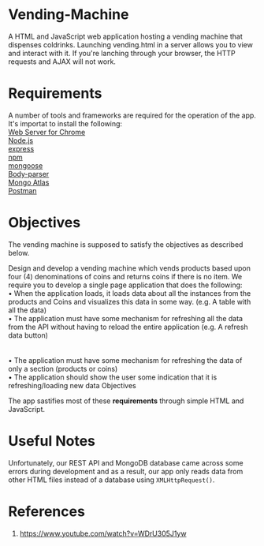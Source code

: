 # Vending-Machine

A HTML and JavaScript web application hosting a vending machine that dispenses coldrinks. Launching vending.html in a server allows you to view and interact with it. If you're lanching through your browser, the HTTP requests and AJAX will not work.

# Requirements
A number of tools and frameworks are required for the operation of the app. It's importat to install the following:
<br/>
[Web Server for Chrome](https://chrome.google.com/webstore/detail/web-server-for-chrome/ofhbbkphhbklhfoeikjpcbhemlocgigb/related?hl=en)
<br/>
[Node.js](https://nodejs.org/en/download/)
<br/>
[express](https://www.npmjs.com/package/express)
<br/>
[npm](https://docs.npmjs.com/cli/v6/commands/npm-install)
<br/>
[mongoose](https://mongoosejs.com/docs/)
<br/>
[Body-parser](http://expressjs.com/en/resources/middleware/body-parser.html)
<br/>
[Mongo Atlas](https://account.mongodb.com/account/login?n=%2Fv2%2F5faaf5879f62284b8b619cba&nextHash=%23clusters)
<br/>
[Postman](https://www.postman.com/downloads/)
<br/>

# Objectives
The vending machine is supposed to satisfy the objectives as described below.

Design and develop a vending machine which vends products based upon four (4) denominations of coins and returns coins if there is no item.
We require you to develop a single page application that does the following:
<br/>
• When the application loads, it loads data about all the instances from the products and Coins and visualizes this data in some way. (e.g. A table with all the data)
<br/>
• The application must have some mechanism for refreshing all the data from the API without having to reload the entire application (e.g. A refresh data button)               
<br/>               
• The application must have some mechanism for refreshing the data of only a section (products or coins)
<br/>
• The application should show the user some indication that it is refreshing/loading new data Objectives
<br/>

The app sastifies most of these **requirements** through simple HTML and JavaScript.


# Useful Notes
Unfortunately, our REST API and MongoDB database came across some errors during development and as a result, our app only reads data from other HTML files instead of a database using `XMLHttpRequest()`.


# References
1. https://www.youtube.com/watch?v=WDrU305J1yw

